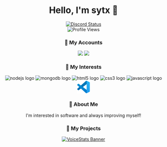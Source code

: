 <h1 align="center">Hello, I'm sytx 👋</h1>

<div align="center">
    <a href="https://discord.com/users/665262429051158528">
    <img src="https://lanyard-profile-readme.vercel.app/api/665262429051158528" alt="Discord Status"></a>
</div>

<div align="center">
    <img src="https://komarev.com/ghpvc/?username=TheSytx&style=flat&color=blue" alt="Profile Views">
</div>

<h3 align="center">👤 My Accounts</h3>
<p align="center">
  <a href="https://discord.com/users/665262429051158528" target"_blank"><img src="https://img.shields.io/badge/Discord%20-7289DA.svg?&amp;style=for-the-badge&amp;logo=discord&amp;logoColor=white"></a>
  <a href="https://github.com/TheSytx" target"_blank"><img src="https://img.shields.io/badge/GitHub%20-191717.svg?&style=for-the-badge&logo=github&logoColor=white"></a>
</p>

<h3 align="center">🔎 My Interests</h3>
<p align="center">
    <img src="https://cdn.jsdelivr.net/gh/devicons/devicon/icons/nodejs/nodejs-original.svg" height="40" alt="nodejs logo"  />
    <img src="https://cdn.jsdelivr.net/gh/devicons/devicon/icons/mongodb/mongodb-original.svg" height="40" alt="mongodb logo"  />
    <img src="https://cdn.jsdelivr.net/gh/devicons/devicon/icons/html5/html5-original.svg" height="40" alt="html5 logo"  />
    <img src="https://cdn.jsdelivr.net/gh/devicons/devicon/icons/css3/css3-original.svg" height="40" alt="css3 logo"  />
    <img src="https://cdn.jsdelivr.net/gh/devicons/devicon/icons/javascript/javascript-original.svg" height="40" alt="javascript logo"  />
    <img src="https://raw.githubusercontent.com/github/explore/main/topics/visual-studio-code/visual-studio-code.png" height="40" alt="visual-studio-code logo" />
</p>

<h3 align="center">🚀 About Me</h3>
<p align="center">I'm interested in software and always improving myself!</p>

<h3 align="center">💎 My Projects</h3>
<div align="center">
  <a href="https://voicestats.xyz" target="_blank">
    <img src="https://voicestats.xyz/assets/images/other/web-banner.png" height="80" alt="VoiceStats Banner">
  </a>
</div>
